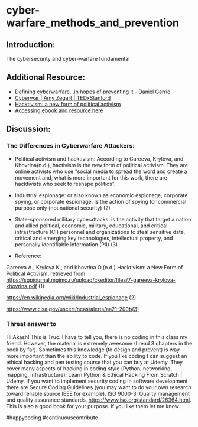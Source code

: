 # cyber-warfare_methods_and_prevention

## Introduction:
The cybersecurity and cyber-warfare fundamental

## Additional Resource:
- [Defining cyberwarfare...in hopes of preventing it - Daniel Garrie](https://www.youtube.com/watch?v=ZVoDwtyvDJc)
- [Cyberwar | Amy Zegart | TEDxStanford](https://www.youtube.com/watch?v=JSWPoeBLFyQ)
- [Hacktivism: a new form of political activism](https://sgpjournal.mgimo.ru/upload/ckeditor/files/7-gareeva-krylova-khovrina.pdf)
- [Accessing ebook and resource here](https://www2.jblearning.com/my-account/dashboard/products)

## Discussion:
### The Differences in Cyberwarfare Attackers:

- Political activism and hacktivism: According to Gareeva, Krylova, and Khovrina(n.d.), hactivism is the new form of 
political activism. They are online activists who use "social media to spread the word and create a
movement and, what is more important for this work, there are hacktivists who seek to reshape politics".

- Industrial espionage: or also known as economic espionage, corporate spying, or corporate espionage. Is the action of
spying for commercial purpose only (not national security) (2)

- State-sponsored military cyberattacks: is the activity that target a nation and allied political, economic, military, 
educational, and critical infrastructure (CI) personnel and organizations to steal sensitive data, critical and emerging 
key technologies, intellectual property, and personally identifiable information (PII) (3)

- Reference:

Gareeva A., Krylova K., and Khovrina O.(n.d.) Hacktivism: a New Form of Political Activism, retrieved from 
https://sgpjournal.mgimo.ru/upload/ckeditor/files/7-gareeva-krylova-khovrina.pdf (1)

https://en.wikipedia.org/wiki/Industrial_espionage (2)

https://www.cisa.gov/uscert/ncas/alerts/aa21-200b(3)

### Threat answer to 

Hi Akash! This is Truc. I have to tell you, there is no coding in this class my friend. However, the material is extremely 
awesome (I read 3 chapters in the book by far). Sometimes this knowledge (to design and prevent) is way more important than 
the ability to code. If you like coding I can suggest an ethical hacking and pen testing course that you can buy at Udemy. 
They cover many aspects of hacking in coding style (Python, networking, mapping, infrastructure): Learn Python & Ethical 
Hacking From Scratch | Udemy. If you want to implement security coding in software development there are Secure Coding
Guidelines (you may want to do your own research toward reliable source IEEE for example). ISO 9000-3: Quality management 
and quality assurance standards, https://www.iso.org/standard/26364.html. This is also a good book for your purpose. 
If you like them let me know.

#happycoding #continuouscontribute  
